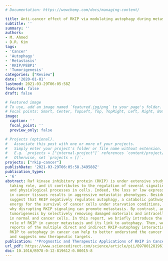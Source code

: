 ```yaml
---
# Documentation: https://wowchemy.com/docs/managing-content/

title: Anti-cancer effect of RKIP via modulating autophagy during metastasis
subtitle: ''
summary: ''
authors:
- M. Ahmed
- D.R. Kim
tags:
- 'Cancer'
- 'Autophagy'
- 'Metastasis'
- 'RKIP/PEBP1'
- 'Tumorigenesis'
categories: ["Review"]
date: '2020-01-01'
lastmod: 2021-03-29T06:05:58Z
featured: false
draft: false

# Featured image
# To use, add an image named `featured.jpg/png` to your page's folder.
# Focal points: Smart, Center, TopLeft, Top, TopRight, Left, Right, BottomLeft, Bottom, BottomRight.
image:
  caption: ''
  focal_point: ''
  preview_only: false

# Projects (optional).
#   Associate this post with one or more of your projects.
#   Simply enter your project's folder or file name without extension.
#   E.g. `projects = ["internal-project"]` references `content/project/deep-learning/index.md`.
#   Otherwise, set `projects = []`.
projects: ["rkip-cancer"]
publishDate: '2021-03-29T06:05:58.349588Z'
publication_types:
- '6'
abstract: Raf kinase inhibitory protein (RKIP) is under extensive study for its anti-metastatic
  taking role, and it contributes to the regulation of several signaling pathways
  and physiological processes in cells. Indeed, the loss or low expression of RKIP
  in cancer tissues results in aggressive metastatic phenotypes. Besides, some studies
  suggest that RKIP negatively regulates autophagy, a catabolic pathway to supply
  energy for the survival of cancer cells under starvation conditions, giving a clue
  why disrupting RKIP signaling can promote metastasis. By contrast, autophagy prevents
  tumorigenesis by selectively removing damaged materials and intracellular organelles
  in normal and cancer cells. In this report, we briefly introduce the functional
  role of RKIP in cancer metastasis and its link to autophagy. Then, we summarize
  reports of the multiple direct and indirect RKIP-autophagy interactions. Linking
  RKIP to autophagy in cancer can help to better understand the cancer metastasis
  and suggests new therapeutic targets.
publication: '*Prognostic and Therapeutic Applications of RKIP in Cancer*'
url_pdf: https://www.sciencedirect.com/science/article/pii/B9780128196120000158
doi: 10.1016/B978-0-12-819612-0.00015-8
---
```

